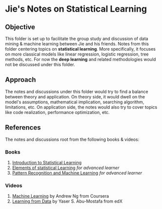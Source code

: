 # Jie's Notes on Statistical Learning

## Objective
This folder is set up to facilitate the group study and discussion of data mining & machine learning between Jie and his friends. Notes from this folder centering topics on **statistical learning**. More specifically, it focuses on more classical models like linear regression, logistic regression, tree methods, etc. For now the **deep learning** and related methodologies would not be discussed under this folder.

## Approach
The notes and discussions under this folder would try to find a balance between theory and application. On theory side, it would dwell on the model's assumptions, mathematical implication, searching algorithm, limitations, etc. On application side, the notes would also try to cover topics like code realization, performance optimization, etc.

## References
The notes and discussions root from the following books & videos:
### Books
1. [Introduction to Statistical Learning](http://www-bcf.usc.edu/~gareth/ISL/)
2. [Elements of statistical Learning](https://statweb.stanford.edu/~tibs/ElemStatLearn/) *for advanced learner*
3. [Pattern Recognition and Machine Learning](https://www.microsoft.com/en-us/research/people/cmbishop/?from=http%3A%2F%2Fresearch.microsoft.com%2F~cmbishop%2Fprml%2Findex.htm) *for advanced learner*
### Videos
1. [Machine Learning](https://www.coursera.org/learn/machine-learning?utm_source=gg&utm_medium=sem&campaignid=693373197&adgroupid=36745103915&device=c&keyword=coursera%20machine%20learning&matchtype=e&network=g&devicemodel=&adpostion=1t1&creativeid=156061453630&hide_mobile_promo&gclid=CL3nzaKB-NICFYi1wAodNxAGGw) by Andrew Ng from Coursera
2. [Learning from Data](https://www.edx.org/course/learning-data-introductory-machine-caltechx-cs1156x) by Yaser S. Abu-Mostafa from edX
